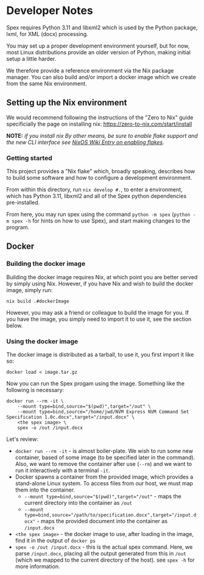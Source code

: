 # Developer Notes
Spex requires Python 3.11 and libxml2 which is used by the Python package, lxml, for
XML (docx) processing.

You may set up a proper development environment yourself, but for now, most Linux
distributions provide an older version of Python, making initial setup a little harder.

We therefore provide a reference environment via the Nix package manager. You can also
build and/or import a docker image which we create from the same Nix environment.

## Setting up the Nix environment

We would recommend following the instructions of the "Zero to Nix" guide
specificially the page on installing nix: https://zero-to-nix.com/start/install

**NOTE:** *if you install nix By other means,  be sure to enable flake support and the new CLI interface see [NixOS Wiki Entry on enabling flakes](https://nixos.wiki/wiki/Flakes#Enable_flakes)*.

### Getting started
This project provides a "Nix flake" which, broadly speaking, describes how to build
some software and how to configure a development environment. 

From within this directory, run `nix develop #.`, to enter a environment, which has
Python 3.11, libxml2 and all of the Spex python dependencies pre-installed.

From here, you may run spex using the command `python -m spex` (`python -m spex -h`
for hints on how to use Spex), and start making changes to the program.

## Docker

### Building the docker image
Building the docker image requires Nix, at which point you are better served by
simply using Nix. However, if you have Nix and wish to build the docker image,
simply run:

```
nix build .#dockerImage
```

However, you may ask a friend or colleague to build the image for you. If you
have the image, you simply need to import it to use it, see the section below.

### Using the docker image
The docker image is distributed as a tarball, to use it, you first import it like so:

```
docker load < image.tar.gz
```

Now you can run the Spex progam using the image. Something like the following
is necessary:
```
docker run --rm -it \
    --mount type=bind,source="$(pwd)",target="/out" \
    --mount type=bind,source="/home/jwd/NVM Express NVM Command Set Specification 1.0c.docx",target="/input.docx" \
    <the spex image> \
    spex -o /out /input.docx
```

Let's review:

* `docker run --rm -it` - is almost boiler-plate. We wish to run some new container, based of some image (to be specified later in the command). Also, we want to remove the container after use (`--rm`) and we want to run it interactively with a terminal `-it`.
* Docker spawns a container from the provided image, which provides a stand-alone Linux system. To access files from our host, we must map them into the container.
   * `--mount type=bind,source="$(pwd)",target="/out"` - maps the current directory into the container as `/out`
   * `--mount type=bind,source="/path/to/specification.docx",target="/input.docx"` - maps the provided document into the container as `/input.docx`
* `<the spex image>` - the docker image to use, after loading in the image, find it in the output of `docker ps`
* `spex -o /out /input.docx` - this is the actual spex command. Here, we parse `/input.docx`, placing all the output generated from this in `/out` (which we mapped to the current directory of the host). see `spex -h` for more information.